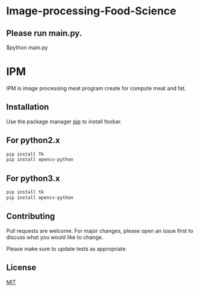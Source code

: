 # Image-processing-Food-Science

## Please run main.py.
$python main.py

# IPM

IPM is image processing meat program create for compute meat and fat.

## Installation

Use the package manager [pip](https://pip.pypa.io/en/stable/) to install foobar.

## For python2.x
```bash
pip install Tk
pip install opencv-python
```
## For python3.x
```bash
pip install tk
pip install opencv-python
```

## Contributing
Pull requests are welcome. For major changes, please open an issue first to discuss what you would like to change.

Please make sure to update tests as appropriate.

## License
[MIT](https://choosealicense.com/licenses/mit/)
